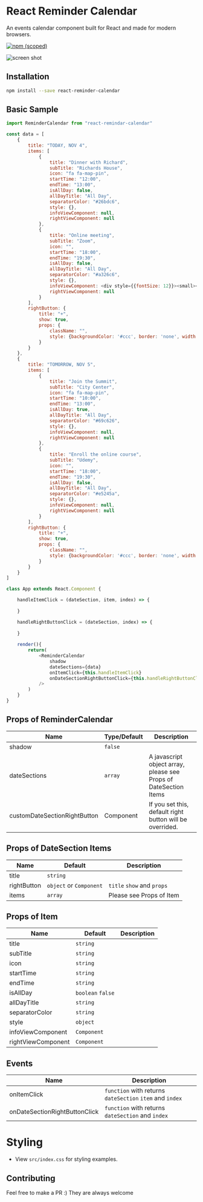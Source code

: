 # React Reminder Calendar
An events calendar component built for React and made for modern browsers.


[![npm (scoped)](https://img.shields.io/npm/v/react-reminder-calendar.svg)](https://www.npmjs.com/package/react-reminder-calendar)

![screen shot](https://github.com/burakozturk16/react-reminder-calendar/blob/master/ss.png)

## Installation

```sh
npm install --save react-reminder-calendar
```

## Basic Sample

```js
import ReminderCalendar from "react-remindar-calendar"

const data = [
    {
        title: "TODAY, NOV 4",
        items: [
            {
                title: "Dinner with Richard",
                subTitle: "Richards House",
                icon: "fa fa-map-pin",
                startTime: "12:00",
                endTime: "13:00",
                isAllDay: false,
                allDayTitle: "All Day",
                separatorColor: "#26bdc6",
                style: {},
                infoViewComponent: null,
                rightViewComponent: null
            },
            {
                title: "Online meeting",
                subTitle: "Zoom",
                icon: "",
                startTime: "18:00",
                endTime: "19:30",
                isAllDay: false,
                allDayTitle: "All Day",
                separatorColor: "#a326c6",
                style: {},
                infoViewComponent: <div style={{fontSize: 12}}><small><b>Zoom Link</b>  <kbd>https://zoom.us/udyt4RE</kbd></small></div>,
                rightViewComponent: null
            }
        ],
        rightButton: {
            title: "+",
            show: true,
            props: {
                className: "",
                style: {backgroundColor: '#ccc', border: 'none', width: 22, height: 22}
            }
        }
    },
    {
        title: "TOMORROW, NOV 5",
        items: [
            {
                title: "Join the Summit",
                subTitle: "City Center",
                icon: "fa fa-map-pin",
                startTime: "10:00",
                endTime: "13:00",
                isAllDay: true,
                allDayTitle: "All Day",
                separatorColor: "#69c626",
                style: {},
                infoViewComponent: null,
                rightViewComponent: null
            },
            {
                title: "Enroll the online course",
                subTitle: "Udemy",
                icon: "",
                startTime: "18:00",
                endTime: "19:30",
                isAllDay: false,
                allDayTitle: "All Day",
                separatorColor: "#e5245a",
                style: {},
                infoViewComponent: null,
                rightViewComponent: null
            }
        ],
        rightButton: {
            title: "+",
            show: true,
            props: {
                className: "",
                style: {backgroundColor: '#ccc', border: 'none', width: 22, height: 22}
            }
        }
    }
]

class App extends React.Component {

    handleItemClick = (dateSection, item, index) => {
        
    }

    handleRightButtonClick = (dateSection, index) => {
        
    }
    
    render(){
        return(
            <ReminderCalendar
                shadow
                dateSections={data}
                onItemClick={this.handleItemClick}
                onDateSectionRightButtonClick={this.handleRightButtonClick}
            />
        )
    }
}

```

## Props of ReminderCalendar
| Name               | Type/Default     | Description
| ----------------   | ----------- | ------------------------------------------------------------------------------------------------------------
| shadow             | `false`     | 
| dateSections       | `array`     | A javascript object array, please see Props of DateSection Items 
| customDateSectionRightButton     | Component            | If you set this, default right button will be overrided.


## Props of DateSection Items
| Name               | Default     | Description
| ----------------   | ----------- | ------------------------------------------------------------------------------------------------------------
| title              | `string`    | 
| rightButton        | `object` or `Component`    | `title` `show` and `props`
| items              | `array`     | Please see Props of Item

## Props of Item
| Name               | Default     | Description
| ----------------   | ----------- | ------------------------------------------------------------------------------------------------------------
| title              | `string`    |
| subTitle           | `string`    |
| icon               | `string`    |
| startTime          | `string`    |
| endTime            | `string`    |
| isAllDay           | `boolean` `false` |
| allDayTitle        | `string`    |
| separatorColor     | `string`    |
| style              | `object`    |
| infoViewComponent  | `Component` |
| rightViewComponent | `Component` |


## Events
| Name                | Description |
| ------------------  | ----------  |
| onItemClick         | `function` with returns `dateSection` `item` and `index`
| onDateSectionRightButtonClick | `function` with returns `dateSection` and `index`

# Styling
* View `src/index.css` for styling examples.


## Contributing
Feel free to make a PR :) They are always welcome
